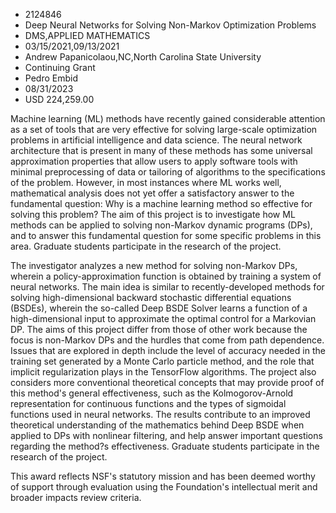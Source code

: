 
* 2124846
* Deep Neural Networks for Solving Non-Markov Optimization Problems
* DMS,APPLIED MATHEMATICS
* 03/15/2021,09/13/2021
* Andrew Papanicolaou,NC,North Carolina State University
* Continuing Grant
* Pedro Embid
* 08/31/2023
* USD 224,259.00

Machine learning (ML) methods have recently gained considerable attention as a
set of tools that are very effective for solving large-scale optimization
problems in artificial intelligence and data science. The neural network
architecture that is present in many of these methods has some universal
approximation properties that allow users to apply software tools with minimal
preprocessing of data or tailoring of algorithms to the specifications of the
problem. However, in most instances where ML works well, mathematical analysis
does not yet offer a satisfactory answer to the fundamental question: Why is a
machine learning method so effective for solving this problem? The aim of this
project is to investigate how ML methods can be applied to solving non-Markov
dynamic programs (DPs), and to answer this fundamental question for some
specific problems in this area. Graduate students participate in the research of
the project.

The investigator analyzes a new method for solving non-Markov DPs, wherein a
policy-approximation function is obtained by training a system of neural
networks. The main idea is similar to recently-developed methods for solving
high-dimensional backward stochastic differential equations (BSDEs), wherein the
so-called Deep BSDE Solver learns a function of a high-dimensional input to
approximate the optimal control for a Markovian DP. The aims of this project
differ from those of other work because the focus is non-Markov DPs and the
hurdles that come from path dependence. Issues that are explored in depth
include the level of accuracy needed in the training set generated by a Monte
Carlo particle method, and the role that implicit regularization plays in the
TensorFlow algorithms. The project also considers more conventional theoretical
concepts that may provide proof of this method's general effectiveness, such as
the Kolmogorov-Arnold representation for continuous functions and the types of
sigmoidal functions used in neural networks. The results contribute to an
improved theoretical understanding of the mathematics behind Deep BSDE when
applied to DPs with nonlinear filtering, and help answer important questions
regarding the method?s effectiveness. Graduate students participate in the
research of the project.

This award reflects NSF's statutory mission and has been deemed worthy of
support through evaluation using the Foundation's intellectual merit and broader
impacts review criteria.
